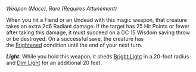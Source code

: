 _Weapon (Mace), Rare (Requires Attunement)_

When you hit a Fiend or an Undead with this magic weapon, that creature takes an extra 2d6 Radiant damage. If the target has 25 Hit Points or fewer after taking this damage, it must succeed on a DC 15 Wisdom saving throw or be destroyed. On a successful save, the creature has the [Frightened](https://www.dndbeyond.com/sources/dnd/free-rules/rules-glossary#FrightenedCondition) condition until the end of your next turn.

**_Light._** While you hold this weapon, it sheds [Bright Light](https://www.dndbeyond.com/sources/dnd/free-rules/rules-glossary#BrightLight) in a 20-foot radius and [Dim Light](https://www.dndbeyond.com/sources/dnd/free-rules/rules-glossary#DimLight) for an additional 20 feet.